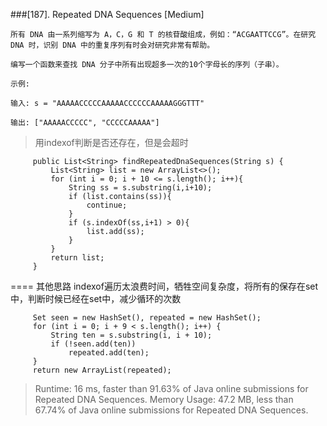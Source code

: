 ###[187]. Repeated DNA Sequences
[Medium]
```
所有 DNA 由一系列缩写为 A，C，G 和 T 的核苷酸组成，例如：“ACGAATTCCG”。在研究 DNA 时，识别 DNA 中的重复序列有时会对研究非常有帮助。

编写一个函数来查找 DNA 分子中所有出现超多一次的10个字母长的序列（子串）。

示例:

输入: s = "AAAAACCCCCAAAAACCCCCCAAAAAGGGTTT"

输出: ["AAAAACCCCC", "CCCCCAAAAA"]

```

> 用indexof判断是否还存在，但是会超时
>
>
>
```
     public List<String> findRepeatedDnaSequences(String s) {
         List<String> list = new ArrayList<>();
         for (int i = 0; i + 10 <= s.length(); i++){
             String ss = s.substring(i,i+10);
             if (list.contains(ss)){
                 continue;
             }
             if (s.indexOf(ss,i+1) > 0){
                 list.add(ss);
             }
         }
         return list;
     }
```

>
>
====
其他思路
indexof遍历太浪费时间，牺牲空间复杂度，将所有的保存在set中，判断时候已经在set中，减少循环的次数
```
     Set seen = new HashSet(), repeated = new HashSet();
     for (int i = 0; i + 9 < s.length(); i++) {
         String ten = s.substring(i, i + 10);
         if (!seen.add(ten))
             repeated.add(ten);
     }
     return new ArrayList(repeated);

``` 
> Runtime: 16 ms, faster than 91.63% of Java online submissions for Repeated DNA Sequences.
> Memory Usage: 47.2 MB, less than 67.74% of Java online submissions for Repeated DNA Sequences.
